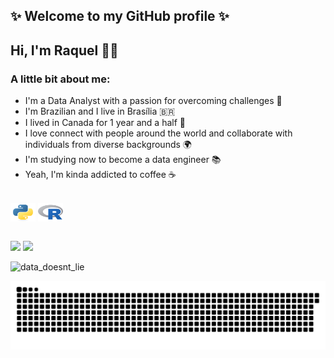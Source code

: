 ## ✨ Welcome to my GitHub profile ✨ 

<div>
 
## Hi, I'm Raquel 👩‍💻
  ### A little bit about me:
- I'm a Data Analyst with a passion for overcoming challenges 🚀
- I'm Brazilian and I live in Brasília 🇧🇷
- I lived in Canada for 1 year and a half 🍁
- I love connect with people around the world and collaborate with individuals from diverse backgrounds 🌍
- I'm studying now to become a data engineer 📚
- Yeah, I'm kinda addicted to coffee ☕

 
 </div>
  
 <div style="display: inline_block"><br>
  <img align="center" alt="Quel-Python" height="30" width="40" src="https://raw.githubusercontent.com/devicons/devicon/master/icons/python/python-original.svg">
  <img align="center" alt="Quel-R" height="30" width="40" src="https://raw.githubusercontent.com/devicons/devicon/master/icons/r/r-original.svg">
</div>

<br>
  
<div> 
  
  <a href="https://www.linkedin.com/in/raquelcreis" target="_blank"><img src="https://img.shields.io/badge/-LinkedIn-%230077B5?style=for-the-badge&logo=linkedin&logoColor=white" target="_blank"></a>
  <a href = "mailto:raquelreis233@gmail.com"><img src="https://img.shields.io/badge/Gmail-D14836?style=for-the-badge&logo=gmail&logoColor=white" target="_blank"></a>

![data_doesnt_lie](https://user-images.githubusercontent.com/64446494/230214626-c0b1284f-ce92-42cf-9656-54f80d1c9c88.gif)

</div> 
<div> 

 ![Snake animation](https://github.com/raquelcreis/raquelcreis/blob/output/github-contribution-grid-snake.svg)
 
</div>


